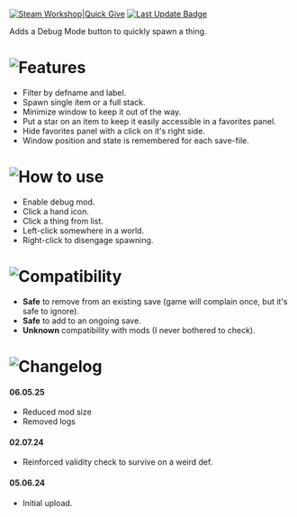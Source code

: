 [![Steam Workshop|Quick Give](https://img.shields.io/steam/subscriptions/3261742328?style=for-the-badge&logo=steam&label=Few%20Torches&labelColor=blue)](https://steamcommunity.com/sharedfiles/filedetails/?id=3261742328)
[![Last Update Badge](https://img.shields.io/steam/update-date/3261742328?style=for-the-badge&label=Last%20update)](https://github.com/Tea-Cup/RW_QuickGive/releases/latest)

Adds a Debug Mode button to quickly spawn a thing.

# ![Features](https://i.postimg.cc/zBzB6kTG/h-Features.png)

- Filter by defname and label.
- Spawn single item or a full stack.
- Minimize window to keep it out of the way.
- Put a star on an item to keep it easily accessible in a favorites panel.
- Hide favorites panel with a click on it's right side.
- Window position and state is remembered for each save-file.

# ![How to use](https://i.postimg.cc/jqk53P2R/h-How-To-Use.png)

- Enable debug mod.
- Click a hand icon.
- Click a thing from list.
- Left-click somewhere in a world.
- Right-click to disengage spawning.

# ![Compatibility](https://i.postimg.cc/3NWwJJSM/h-Compatibility.png)

- **Safe** to remove from an existing save (game will complain once, but it's safe to ignore).
- **Safe** to add to an ongoing save.
- **Unknown** compatibility with mods (I never bothered to check).

# ![Changelog](https://i.postimg.cc/k4T4mtyF/h-Changelog.png)

#### 06.05.25

- Reduced mod size
- Removed logs

#### 02.07.24

- Reinforced validity check to survive on a weird def.

#### 05.06.24

- Initial upload.
